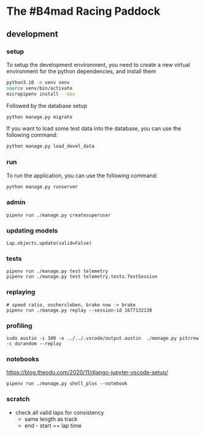 # The #B4mad Racing Paddock

## development

### setup

To setup the development environment, you need to create a new virtual environment for the python dependencies, and install them

```bash
python3.10 -m venv venv
source venv/bin/activate
micropipenv install --dev
```

Followed by the database setup

```bash
python manage.py migrate
```

If you want to load some test data into the database, you can use the following command:

```bash
python manage.py load_devel_data
```

### run

To run the application, you can use the following command:

```bash
python manage.py runserver
```

### admin

```
pipenv run ./manage.py createsuperuser
```

### updating models


```
Lap.objects.update(valid=False)
```

### tests

```
pipenv run ./manage.py test telemetry
pipenv run ./manage.py test telemetry.tests.TestSession

```

### replaying

```
# speed ratio, oschersleben, brake now -> brake
pipenv run ./manage.py replay --session-id 1677132130
```

### profiling

```
sudo austin -i 100 -o ../../.vscode/output.austin  ./manage.py pitcrew -c durandom --replay
```


### notebooks

https://blog.theodo.com/2020/11/django-jupyter-vscode-setup/


```
pipenv run ./manage.py shell_plus --notebook
```


### scratch

* check all valid laps for consistency
  * same length as track
  * end - start == lap time
